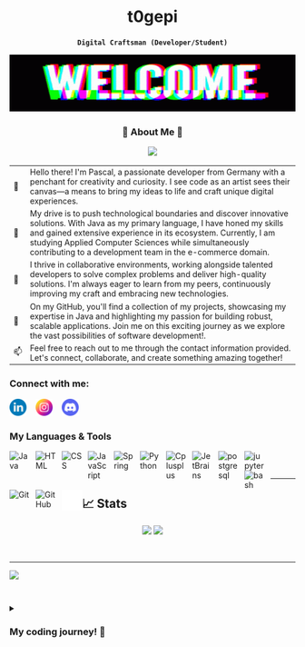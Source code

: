 
<div align="center">

# t0gepi
**`Digital Craftsman (Developer/Student)`**

</div>

<img width="100%" height="100" alt="cartman-wazzup" src="./img/welcome.gif">

<h3 align="center"> 🌟 About Me 🌟 </h3>

<p align="center">
  <img src="https://readme-typing-svg.herokuapp.com?font=Fira+Code&duration=4000&pause=1000&color=16F728&width=800&lines=Give+a+man+a+match%2C+and+he%E2%80%99ll+be+warm+for+a+few+hours...;...+set+him+on+fire%2C+and+he+will+be+warm+for+the+rest+of+his+life.;I+made+a+website+for+orphans...;...++it+doesn't+have+a+homepage.;My+grandma+has+the+heart+of+a+lion...;...+and+a+lifetime+ban+from+the+zoo.;I+threw+a+boomerang+a+few+years+ago...;...+I+now+live+in+constant+fear.">
</p>
  
<table>
  <tr>
    <td>👋</td>
    <td>
      Hello there! I'm Pascal, a passionate developer from Germany with a penchant for creativity and curiosity. I see code as an artist sees their canvas—a means to bring my ideas to life 
      and craft unique digital experiences.
    </td>
  </tr>
  
  <tr>
    <td>🚀</td>
    <td>
      My drive is to push technological boundaries and discover innovative solutions. With Java as my primary language, I have honed my skills and gained extensive experience in its ecosystem. Currently, 
      I am studying Applied Computer Sciences while simultaneously contributing to a development team in the e-commerce domain.
    </td>
  </tr>
  
  <tr>
    <td>🌱</td>
    <td>
      I thrive in collaborative environments, working alongside talented developers to solve complex problems and deliver high-quality solutions. I'm always eager to learn from my peers, 
      continuously improving my craft and embracing new technologies.
    </td>
  </tr>
  
  <tr>
    <td>🎯</td>
    <td>
      On my GitHub, you'll find a collection of my projects, showcasing my expertise in Java and highlighting my passion for building robust, scalable applications. Join me on this exciting journey as 
      we explore the vast possibilities of software development!.
    </td>
  </tr>
  
  <tr>
    <td>📫</td>
    <td>
      Feel free to reach out to me through the contact information provided. Let's connect, collaborate, and create something amazing together!
    </td>
  </tr>

</table>


### Connect with me:

<p align="left">
<img alt="linkedin" src="./img/linkedin.png" width="30px">
&nbsp;&nbsp;
<img alt="instagram" src="./img/instagram.png" width="30px">
&nbsp;&nbsp;
<img alt="discord" src="./img/discord.png" width="30px">
</p>

### My Languages & Tools
<link rel="stylesheet" href="https://cdn.jsdelivr.net/gh/devicons/devicon@v2.15.1/devicon.min.css">

<img align="left" alt="Java" width="36px" src="https://cdn.jsdelivr.net/gh/devicons/devicon/icons/java/java-original-wordmark.svg" style="padding-right:10px;" />
<img align="left" alt="HTML" width="36px" src="https://cdn.jsdelivr.net/gh/devicons/devicon/icons/html5/html5-original.svg" style="padding-right:10px; " />
<img align="left" alt="CSS" width="36px" src="https://cdn.jsdelivr.net/gh/devicons/devicon/icons/css3/css3-original.svg" style="padding-right:10px;" />
<img align="left" alt="JavaScript" width="36px" src="https://cdn.jsdelivr.net/gh/devicons/devicon/icons/javascript/javascript-original.svg" style="padding-right:10px;" />
<img align="left" alt="Spring" width="36px" src="https://cdn.jsdelivr.net/gh/devicons/devicon/icons/spring/spring-original.svg" style="padding-right:10px;" />
<img align="left" alt="Python" width="36px" src="https://cdn.jsdelivr.net/gh/devicons/devicon/icons/python/python-original.svg" style="padding-right:10px;" />
<img align="left" alt="Cplusplus" width="36px" src="https://cdn.jsdelivr.net/gh/devicons/devicon/icons/cplusplus/cplusplus-original.svg" style="padding-right:10px;" />
<img align="left" alt="JetBrains" width="36px" src="https://cdn.jsdelivr.net/gh/devicons/devicon/icons/jetbrains/jetbrains-original.svg" style="padding-right:10px;" />   
<img align="left" alt="postgresql" width="36px" src="https://cdn.jsdelivr.net/gh/devicons/devicon/icons/postgresql/postgresql-original.svg" style="padding-right:10px;" />
<img align="left" alt="jupyter" width="36px" src="https://cdn.jsdelivr.net/gh/devicons/devicon/icons/jupyter/jupyter-original-wordmark.svg" style="padding-right:10px;" />
<img align="left" alt="bash" width="36px" src="https://cdn.jsdelivr.net/gh/devicons/devicon/icons/bash/bash-original.svg" style="padding-right:10px;" />
<img align="left" alt="Git" width="36px" src="https://cdn.jsdelivr.net/gh/devicons/devicon/icons/git/git-original.svg" style="padding-right:10px;" />
<img align="left" alt="GitHub" width="36px" src="https://user-images.githubusercontent.com/3369400/139447912-e0f43f33-6d9f-45f8-be46-2df5bbc91289.png" style="padding-right:10px;" />
<img align="left" alt="Terminal" width="36px" src="./img/terminal-dark.svg" />
<br />
<br />

---

## 📈 Stats

<p align="center">
<img width="48%" src="https://github-readme-stats.vercel.app/api?username=t0gepi&show_icons=true&hide_border=true&theme=github_dark_dimmed">
<img width="48%" src="https://streak-stats.demolab.com?user=t0gepi&hide_border=true&theme=tokyonight">
</p>
  
<br />

---

<img src="https://github-readme-stats.vercel.app/api/top-langs/?username=t0gepi&layout=compact&theme=github_dark_dimmed">

#

<details>
  <summary><h3>My coding journey! 🚀</h3></summary>

I started my adventure into the world of programming by crafting Minecraft plugins and diving headfirst into Java. It was fascinating to see how I could extend the game's functionality and create unique experiences for players. As I delved deeper, my passion for coding grew, and I began exploring other languages and technologies.

Python soon caught my attention, and I found myself automating numerous small tasks with its simplicity and versatility. From there, I ventured into developing GUI applications and mini-games, expanding my skills and gaining a deeper understanding of software development.

As my journey progressed, I embarked on formal studies and entered the professional realm of programming. I focused on learning frameworks, emphasizing clean code practices, and mastering coding patterns. This phase allowed me to refine my skills and tackle more significant and complex projects with confidence.

Driven by an insatiable curiosity, I now find myself immersed in the exciting realms of artificial intelligence and deep learning. Exploring the fields of machine learning and AI algorithms, I'm continuously honing my abilities and exploring innovative ways to solve problems and create intelligent systems.

Join me on this exciting path as I continue to explore the vast landscape of coding. Together, we can push boundaries, build remarkable projects, and make a positive impact on the world.
  
</details>
  
[discord]: https://discordapp.com/users/216163718801653760
